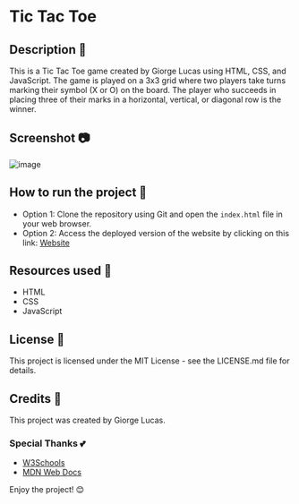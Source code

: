 # Tic Tac Toe

## Description 📝

This is a Tic Tac Toe game created by Giorge Lucas using HTML, CSS, and JavaScript. The game is played on a 3x3 grid where two players take turns marking their symbol (X or O) on the board. The player who succeeds in placing three of their marks in a horizontal, vertical, or diagonal row is the winner.

## Screenshot 📷

![image](https://user-images.githubusercontent.com/97764442/235316766-198f7715-f0d8-47ab-ade6-00b1deff74a9.png)

## How to run the project 🚀

- Option 1: Clone the repository using Git and open the `index.html` file in your web browser.
- Option 2: Access the deployed version of the website by clicking on this link: [Website](https://nonulldev.github.io/Digital-Clock-Component/)

## Resources used 🔧

- HTML
- CSS
- JavaScript

## License 📜

This project is licensed under the MIT License - see the LICENSE.md file for details.

## Credits 🙌

This project was created by Giorge Lucas.

### Special Thanks 💕

- [W3Schools](https://www.w3schools.com/)
- [MDN Web Docs](https://developer.mozilla.org/)

Enjoy the project! 😊
